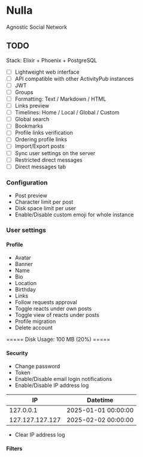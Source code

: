 # Nulla

Agnostic Social Network

## TODO

Stack: Elixir + Phoenix + PostgreSQL

- [ ] Lightweight web interface
- [ ] API compatible with other ActivityPub instances
- [ ] JWT
- [ ] Groups
- [ ] Formatting: Text / Markdown / HTML
- [ ] Links preview
- [ ] Timelines: Home / Local / Global / Custom
- [ ] Global search
- [ ] Bookmarks
- [ ] Profile links verification
- [ ] Ordering profile links
- [ ] Import/Export posts
- [ ] Sync user settings on the server
- [ ] Restricted direct messages
- [ ] Direct messages tab

### Configuration

* Post preview
* Character limit per post
* Disk space limit per user
* Enable/Disable custom emoji for whole instance

### User settings

#### Profile

* Avatar
* Banner
* Name
* Bio
* Location
* Birthday
* Links
* Follow requests approval
* Toggle reacts under own posts
* Toggle view of reacts under posts
* Profile migration
* Delete account

===== Disk Usage: 100 MB (20%) =====

#### Security

* Change password
* Token
* Enable/Disable email login notifications
* Enable/Disable IP address log

| IP              | Datetime            |
| ----------------|---------------------|
| 127.0.0.1       | 2025-01-01 00:00:00 |
| 127.127.127.127 | 2025-02-02 00:00:00 |

* Clear IP address log

#### Filters
